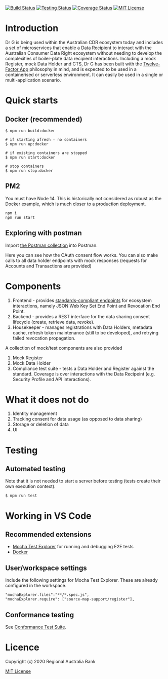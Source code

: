 [![Build Status](https://img.shields.io/appveyor/build/pcurtisrab/ADR-Gateway)](https://ci.appveyor.com/project/pcurtisrab/adr-gateway)
[![Testing Status](https://img.shields.io/appveyor/tests/pcurtisrab/ADR-Gateway)](https://ci.appveyor.com/project/pcurtisrab/adr-gateway)
[![Coverage Status](https://coveralls.io/repos/github/Regional-Australia-Bank/ADR-Gateway/badge.svg?branch=master)](https://coveralls.io/github/Regional-Australia-Bank/ADR-Gateway?branch=master)
[![MIT License](https://img.shields.io/github/license/Regional-Australia-Bank/ADR-Gateway)](./LICENSE)

# Introduction 
Dr G is being used within the Australian CDR ecosystem today and includes a set of microservices that enable a Data Recipient to interact with the Australian Consumer Data Right ecosystem without needing to develop the complexities of boiler-plate data recipient interactions.  Including a mock Register, mock Data Holder and CTS, Dr G has been built with the [Twelve-Factor App](https://12factor.net/) philosophy in mind, and is expected to be used in a containerised or serverless environment. It can easily be used in a single or multi-application scenario.

# Quick starts

## Docker (recommended)

```shell
$ npm run build:docker

# if starting afresh - no containers
$ npm run up:docker

# if existing containers are stopped
$ npm run start:docker

# stop containers
$ npm run stop:docker
```

## PM2

You must have Node 14. This is historically not considered as robust as the Docker example, which is much closer to a production deployment.

```
npm i 
npm run start
```

## Exploring with postman

Import [the Postman collection](./examples/deployment/adr-gateway-sandbox.postman_collection.json) into Postman.

Here you can see how the OAuth consent flow works. You can also make calls to all data holder endpoints with mock responses (requests for Accounts and Transactions are provided)

# Components

1. Frontend - provides [standards-compliant endpoints](https://consumerdatastandardsaustralia.github.io/standards/#end-points) for ecosystem interactions, namely JSON Web Key Set End Point and Revocation End Point.
2. Backend - provides a REST interface for the data sharing consent lifecycle (create, retrieve data, revoke).
3. Housekeeper - manages registrations with Data Holders, metadata cache, refresh token maintenance (still to be developed), and retrying failed revocation propagation.

A collection of mock/test components are also provided

1. Mock Register
2. Mock Data Holder
4. Compliance test suite - tests a Data Holder and Register against the standard. Coverage is over interactions with the Data Recipeint (e.g. Security Profile and API interactions).

# What it does not do

1. Identity management
2. Tracking consent for data usage (as opposed to data sharing)
4. Storage or deletion of data
3. UI

# Testing

## Automated testing

Note that it is not needed to start a server before testing (tests create their own execution context).

```shell
$ npm run test
```

# Working in VS Code

## Recommended extensions

- [Mocha Test Explorer](https://marketplace.visualstudio.com/items?itemName=hbenl.vscode-mocha-test-adapter) for running and debugging E2E tests
- [Docker](https://marketplace.visualstudio.com/items?itemName=ms-azuretools.vscode-docker)

## User/workspace settings

Include the following settings for Mocha Test Explorer. These are already configured in the workspace.

```
"mochaExplorer.files":"**/*.spec.js",
"mochaExplorer.require": ["source-map-support/register"],
```

## Conformance testing

See [Conformance Test Suite](./doc/Conformance%20Test%20Suite.md).


# Licence

Copyright (c) 2020 Regional Australia Bank

[MIT License](./LICENSE)

